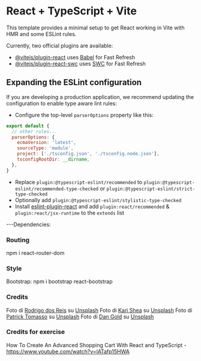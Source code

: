 # React + TypeScript + Vite

This template provides a minimal setup to get React working in Vite with HMR and some ESLint rules.

Currently, two official plugins are available:

- [@vitejs/plugin-react](https://github.com/vitejs/vite-plugin-react/blob/main/packages/plugin-react/README.md) uses [Babel](https://babeljs.io/) for Fast Refresh
- [@vitejs/plugin-react-swc](https://github.com/vitejs/vite-plugin-react-swc) uses [SWC](https://swc.rs/) for Fast Refresh

## Expanding the ESLint configuration

If you are developing a production application, we recommend updating the configuration to enable type aware lint rules:

- Configure the top-level `parserOptions` property like this:

```js
export default {
  // other rules...
  parserOptions: {
    ecmaVersion: 'latest',
    sourceType: 'module',
    project: ['./tsconfig.json', './tsconfig.node.json'],
    tsconfigRootDir: __dirname,
  },
}
```

- Replace `plugin:@typescript-eslint/recommended` to `plugin:@typescript-eslint/recommended-type-checked` or `plugin:@typescript-eslint/strict-type-checked`
- Optionally add `plugin:@typescript-eslint/stylistic-type-checked`
- Install [eslint-plugin-react](https://github.com/jsx-eslint/eslint-plugin-react) and add `plugin:react/recommended` & `plugin:react/jsx-runtime` to the `extends` list

---Dependencies:

### Routing
npm i react-router-dom

### Style
Bootstrap: npm i bootstrap react-bootstrap

### Credits
Foto di <a href="https://unsplash.com/it/@rodreis?utm_content=creditCopyText&utm_medium=referral&utm_source=unsplash">Rodrigo dos Reis</a> su <a href="https://unsplash.com/it/foto/frutta-gialla-della-banana-sul-tavolo-di-legno-marrone-DkTuGvgPotA?utm_content=creditCopyText&utm_medium=referral&utm_source=unsplash">Unsplash</a>
Foto di <a href="https://unsplash.com/it/@karishea?utm_content=creditCopyText&utm_medium=referral&utm_source=unsplash">Kari Shea</a> su <a href="https://unsplash.com/it/foto/macbook-pro-sopra-il-tavolo-marrone-1SAnrIxw5OY?utm_content=creditCopyText&utm_medium=referral&utm_source=unsplash">Unsplash</a>
Foto di <a href="https://unsplash.com/it/@impatrickt?utm_content=creditCopyText&utm_medium=referral&utm_source=unsplash">Patrick Tomasso</a> su <a href="https://unsplash.com/it/foto/lotto-a-libro-aperto-Oaqk7qqNh_c?utm_content=creditCopyText&utm_medium=referral&utm_source=unsplash">Unsplash</a>
Foto di <a href="https://unsplash.com/it/@danielcgold?utm_content=creditCopyText&utm_medium=referral&utm_source=unsplash">Dan Gold</a> su <a href="https://unsplash.com/it/foto/fotografia-a-fuoco-superficiale-di-volkswagen-beetle-arancione-N7RiDzfF2iw?utm_content=creditCopyText&utm_medium=referral&utm_source=unsplash">Unsplash</a>
  
### Credits for exercise
How To Create An Advanced Shopping Cart With React and TypeScript - https://www.youtube.com/watch?v=lATafp15HWA